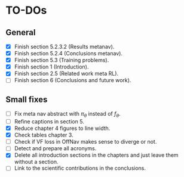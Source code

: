 # TO-DOs

## General

- [x] Finish section 5.2.3.2 (Results metanav).
- [x] Finish section 5.2.4 (Conclusions metanav).
- [x] Finish section 5.3 (Training problems).
- [x] Finish section 1 (Introduction).
- [x] Finish section 2.5 (Related work meta RL).
- [ ] Finish section 6 (Conclusions and future work).

## Small fixes

- [ ] Fix meta nav abstract with $\pi_\theta$ instead of $f_\theta$.
- [ ] Refine captions in section 5.
- [x] Reduce chapter 4 figures to line width.
- [x] Check tables chapter 3.
- [ ] Check if VF loss in OffNav makes sense to diverge or not.
- [ ] Detect and prepare all acronyms.
- [x] Delete all introduction sections in the chapters and just leave them without a section.
- [ ] Link to the scientific contributions in the conclusions.
